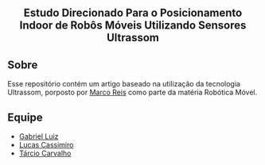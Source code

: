 <h2 align="center">Estudo Direcionado Para o Posicionamento Indoor de Robôs Móveis Utilizando Sensores Ultrassom</h2>

## Sobre

Esse repositório contém um artigo baseado na utilização da tecnologia Ultrassom, porposto por [Marco Reis](https://github.com/mhar-vell) como parte da matéria Robótica Móvel. 

## Equipe

- [Gabriel Luiz](https://github.com/gabrielluiz97)
- [Lucas Cassimiro](https://github.com/ccassimiro)
- [Tárcio Carvalho](https://github.com/Tarcioc2)